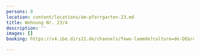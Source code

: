 ```yaml
---
persons: 0
location: content/locations/am-pfarrgarten-23.md
title: Wohnung Nr. 23/4
description: ''
images: []
booking: https://v4.ibe.dirs21.de/channels/fewo-lammde?culture=de-DE&room_id=104926&los=3

---
```


